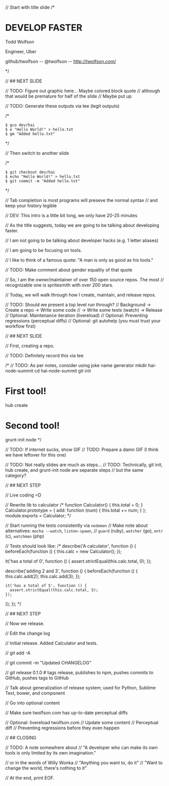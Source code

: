 // Start with title slide
/*

# DEVELOP FASTER

Todd Wolfson

Engineer, Uber

github/twolfson -- @twolfson -- http://twolfson.com/

*/

// ## NEXT SLIDE

// TODO: Figure out graphic here... Maybe colored block quote
// although that would be premature for half of the slide
// Maybe put up

// TODO: Generate these outputs via tee (legit outputs)

/*
```
$ gco dev/hai
$ e "Hello World!" > hello.txt
$ gm "Added hello.txt"
```
*/

// Then switch to another slide

/*
```
$ git checkout dev/hai
$ echo "Hello World!" > hello.txt
$ git commit -m "Added hello.txt"
```
*/

// Tab completion is most programs will preseve the normal syntax
// and keep your history legible

// DEV: This intro is a little bit long, we only have 20-25 minutes

// As the title suggests, today we are going to be talking about developing faster.

// I am not going to be talking about developer hacks (e.g. 1 letter aliases)

// I am going to be focusing on tools.

// I like to think of a famous quote: "A man is only as good as his tools."

// TODO: Make comment about gender equality of that quote

// So, I am the owner/maintainer of over 150 open source repos. The most
// recognizable one is spritesmith with over 200 stars.

// Today, we will walk through how I create, maintain, and release repos.

// TODO: Should we present a top level run through?
// Background -> Create a repo -> Write some code
// -> Write some tests (watch) -> Release
// Optional: Maintenance iteration (livereload)
// Optional: Preventing regressions (perceptual diffs)
// Optional: git autohelp (you must trust your workflow first)

// ## NEXT SLIDE

// First, creating a repo.

// TODO: Definitely record this via tee

/*
// TODO: As per notes, consider using joke name generator
mkdir hai-node-summit
cd hai-node-summit
git init

# First tool!
hub create

# Second tool!
grunt-init node
*/

// TODO: If internet sucks, show GIF
// TODO: Prepare a damn GIF (I think we have leftover for this one)

// TODO: Not really slides are much as steps...
// TODO: Technically, git init, hub create, and grunt-init node are separate steps
// but the same category?

// ## NEXT STEP

// Live coding =D

// Rewrite lib to calculator
/*
function Calculator() {
  this.total = 0;
}
Calculator.prototype = {
  add: function (num) {
    this.total += num;
  }
};
module.exports = Calculator;
*/

// Start running the tests consistently via `nodemon`
// Make note about alternatives: `mocha --watch`, `listen-spawn`,
// `guard` (ruby), `watcher` (go), `entr` (c), `watchman` (php)

// Tests should look like:
/*
describe('A calculator', function () {
  beforeEach(function () {
    this.calc = new Calculator();
  });

  it('has a total of 0', function () {
    assert.strictEqual(this.calc.total, 0);
  });

  describe('adding 2 and 3', function () {
    beforeEach(function () {
      this.calc.add(2);
      this.calc.add(3);
    });

    it('has a total of 5', function () {
      assert.strictEqual(this.calc.total, 5);
    });
  });
});
*/

// ## NEXT STEP

// Now we release.

// Edit the change log

// Initial release. Added Calculator and tests.

// git add -A

// git commit -m "Updated CHANGELOG"

// git release 0.1.0  # tags release, publishes to npm, pushes commits to GitHub, pushes tags to GitHub

// Talk about generalization of release system; used for Python, Sublime Text, bower, and component

// Go into optional content

// Make sure twolfson.com has up-to-date perceptual diffs

// Optional: livereload twolfson.com
// Update some content
// Perceptual diff
// Preventing regressions before they even happen

// ## CLOSING

// TODO: A note somewhere about
// "A developer who can make its own tools is only limited by its own imagination."

// or in the words of Willy Wonka
// "Anything you want to, do it"
// "Want to change the world, there's nothing to it"

// At the end, print EOF.